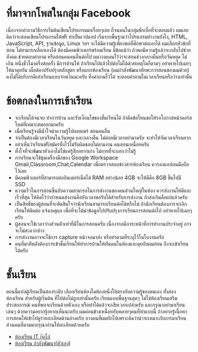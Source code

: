 # ที่มาจากโพสในกลุ่ม Facebook
เนื่องจากคำถามวิธีการเริ่มต้นเขียนโปรแกรมมาเรื่อยๆเลย ถี่จนคนในกลุ่มชักเบื่อที่จะตอบแล้ว
ผมเลยคิดว่าจะสอนเขียนโปรแกรมให้ฟรี ทำเป็นเวปแอป เริ่มจากพื้นฐานว่าโปรแกรมทำงานยังไง, HTML, JavaScript, API, ฐานข้อมูล, Linux ฯลฯ จะได้มีความรู้เพียงพอที่ศึกษาต่อเองได้ ผมเลือกหัวข้อที่สอน ไม่สามารถเลือกเองได้ ต้องมีคอมพิวเตอร์พร้อมเรียน มีข้อแม้ว่า ถ้าพอมีความรู้แล้วจะกลับไปช่วยสังคม ช่วยตอบคำถาม หรือสอนคนคนอื่นต่อไป ผมวางแผนไว้ว่าจะสอนช่วงกลางคืนหรือวันหยุด ไม่เกิน หนึ่งชั่วโมงครึ่งต่อครั้ง มีการบ้านให้ ถ้าเรียนไปแล้วไปต่อไม่ได้ด้วยเหตุใดก็ตามๆ อย่าหายไปเฉยๆให้มาคุยกัน เผื่อต้องปรับปรุงหลักสูตร หรือแยกห้องเรียน (ผมกำลังพัฒนาทักษะการสอนของผมด้วย) คงไม่ได้บริการดีเท่าเรียนแบบจ่ายเงินนะครับ ทิ้งคำถามไว้ได้ จะตอบคำถามในเวลาเรียนหรือว่างเท่านั้น

# ข้อตกลงในการเข้าเรียน
- จะเรียนได้จนจบ ทำการบ้าน และรับเงื่อนไขของชั้นเรียนได้ ถ้าติดข้อไหนขอให้รอโอกาสหน้าคอร์สใหม่ที่เหมาะสมออกมาครับ
- เมื่อเรียนรู้จงมีน้ำใจนำความรู้ไปเผยแพร่ สอนคนอื่น
- จำเป็นต้องมีเวลาเรียนในวันหยุด และกลางคืน ไม่ค่อยมีเวลาอย่ามาครับ จะทำให้จัดเวลาเรียนยาก
- อย่าเห็นว่าเรียนฟรีสมัครทิ้งไว้ไม่รับผิดชอบไม่ตามงาน คนสอนเหนื่อยครับ 
- ตั้งใจที่จะพัฒนาตัวเองไม่ใช่แค่รู้สึกอยากเก่ง ไม่อายที่จะบอกว่าไม่รู้
- การเรียนจะใช้ชุดเครื่องมือของ Google Workspace Gmail,Classroom,Chat,Calendar เพื่อตรวจสอบข่าวสารห้องเรียน ควรลงแอปบนมือถือไว้เลย 
- มีคอมพิวเตอร์ที่สามารถต่ออินเตอร์เน็ตได้ RAM อย่างน้อย 4GB จะให้ดีคือ 8GB ขึ้นไปมี SSD
- ความเร็วในการสอนขึ้นกับความสามารถในการส่งงานของคนส่วนใหญ่ในห้อง ควรส่งงานให้ดีและเร็วที่สุด ให้คิดไว้ว่ากำหนดส่งงานคือยังเวลาพอรับได้สำหรับการส่งงาน ถ้าส่งเกินคือแย่แล้วครับ
- เป็นสิทธิ์ของผู้สอนที่จะตัดสินใจว่านักเรียนสามารถเรียนต่อได้หรือไม่ ถ้านักเรียนต้องการจะเลิกเรียนให้ติดต่อ แจ้งเหตุผล เพื่อที่จะได้นำข้อมูลไปปรับปรุงการเรียนการสอนต่อไป อย่าหายไปเฉยๆครับ
- ผู้สอนจะใช้เวลาว่างส่วนตัวเท่าที่มีในการสอนครับ เนื่องจากมีภาระหน้าที่การทำงานประจำอยู่ อาจจะไม่สะดวกบ้าง
- การส่งงานอาจจะใช้การ capture หน้าจอมาส่ง หรือทำตามที่ระบุไว้ในใบงานครับ
- คนที่มาทีหลังต้องการเข้าชั้นเรียนให้ทำการบ้านให้ทันคนในห้องและคุยกับผมก่อน ถึงจะเข้าเรียนได้ครับ

# ชั้นเรียน
ตอนนี้แบ่งผู้เรียนเป็นสองระดับ เลือกเรียนห้องใดห้องหนึ่งให้ตรงกับความรู้ของตนเอง ทั้งสองห้องเรียน สำหรับผู้เริ่มต้น ที่ไปต่อไม่ถูกเท่านั้นครับ เรียนแบบพื้นฐานสุดๆ ไม่ใช่ห้องเรียนเสริมประสบการณ์ คนที่พอจะเรียนด้วยตัวเอง หรือทำได้แล้วจะเสียเวลาเปล่าครับ และกรุณาอย่ามาเรียนเล่นๆ ด้วยความอยากรู้อยากเห็นนะครับ ผมค่อนข้างเหนื่อยกับหลายๆคนที่ทำแบบนี้ ถ้าอยากรู้เนื้อหาการสอนให้เข้าไปดูรายละเอียดด้านล่างครับ บางคนที่ผมทักไปเพราะคิดว่าน่าจะเหมาะกับการมาเรียน ส่วนคนที่ตามมากรุณาอ่านให้ละเอียดด้วยครับ 
- [ห้องเรียน IT กุ๊กไก่](./kookkai-IT-classroom/)
- [ห้องเรียน กำลังพัฒนา(ตัวเอง)](./self-improvement-classroom/)
